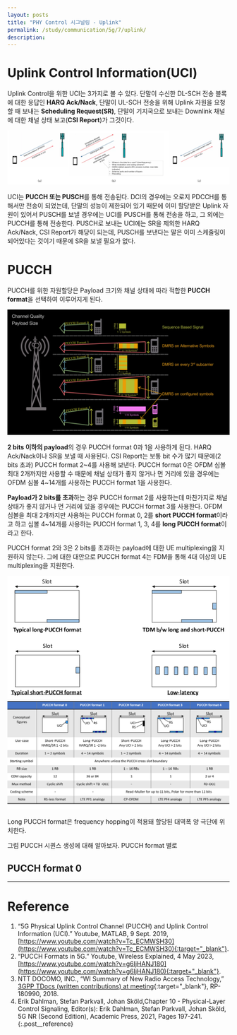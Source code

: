 ```yaml
---
layout: posts
title: "PHY Control 시그널링 - Uplink"
permalink: /study/communication/5g/7/uplink/
description:
---
```


# Uplink Control Information(UCI)

Uplink Control을 위한 UCI는 3가지로 볼 수 있다. 단말이 수신한 DL-SCH 전송 블록에 대한 응답인 **HARQ Ack/Nack**, 단말이 UL-SCH 전송을 위해 Uplink 자원을 요청할 때 보내는 **Scheduling Request(SR)**, 단말이 기지국으로 보내는 Downlink 채널에 대한 채널 상태 보고(**CSI Report**)가 그것이다.

<img class="modal" src="/_pages/study/communication/5g/images/7/uplink/1.png" alt="<b>[Fig. 1]</b> Types of UCI, (a) HARQ Ack/Nack (b) Scheduling Request (c) CSI Report <a href='#Reference'>[1]</a>."/>

UCI는 **PUCCH 또는 PUSCH**를 통해 전송된다. DCI의 경우에는 오로지 PDCCH를 통해서만 전송이 되었는데, 단말의 성능이 제한되어 있기 때문에 이미 할당받은 Uplink 자원이 있어서 PUSCH를 보낼 경우에는 UCI를 PUSCH를 통해 전송을 하고, 그 외에는 PUCCH를 통해 전송한다. PUSCH로 보내는 UCI에는 SR을 제외한 HARQ Ack/Nack, CSI Report가 해당이 되는데, PUSCH를 보낸다는 말은 이미 스케줄링이 되어있다는 것이기 때문에 SR을 보낼 필요가 없다.


# PUCCH

PUCCH를 위한 자원할당은 Payload 크기와 채널 상태에 따라 적합한 **PUCCH format**을 선택하여 이루어지게 된다.

<img class="modal img__medium" src="/_pages/study/communication/5g/images/7/uplink/2.png" alt="<b>[Fig. 2]</b> PUCCH formats <a href='#Reference'>[2]</a>."/>

**2 bits 이하의 payload**의 경우 PUCCH format 0과 1을 사용하게 된다. HARQ Ack/Nack이나 SR을 보낼 때 사용된다. CSI Report는 보통 bit 수가 많기 때문에(2 bits 초과) PUCCH format 2~4를 사용해 보낸다. PUCCH format 0은 OFDM 심볼 최대 2개까지만 사용할 수 때문에 채널 상태가 좋지 않거나 먼 거리에 있을 경우에는 OFDM 심볼 4~14개를 사용하는 PUCCH format 1을 사용한다.

**Payload가 2 bits를 초과**하는 경우 PUCCH format 2를 사용하는데 마찬가지로 채널 상태가 좋지 않거나 먼 거리에 있을 경우에는 PUCCH format 3를 사용한다. OFDM 심볼을 최대 2개까지만 사용하는 PUCCH format 0, 2를 **short PUCCH format**이라고 하고 심볼 4~14개를 사용하는 PUCCH format 1, 3, 4를 **long PUCCH format**이라고 한다.

PUCCH format 2와 3은 2 bits를 초과하는 payload에 대한 UE multiplexing을 지원하지 않는다. 그에 대한 대안으로 PUCCH format 4는 FDM을 통해 4대 이상의 UE multiplexing을 지원한다.

<div class="post__stage-container">
    <div class="post__stage">
        <img class="modal img__large" src="/_pages/study/communication/5G/images/7/uplink/3.png" alt="<b>[Fig. 3]</b> General description of NR PUCCH <a href='#Reference'>[3]</a>."/>
    </div>
    <div class="post__stage">
        <img class="modal img__large" src="/_pages/study/communication/5G/images/7/uplink/4.png" alt="<b>[Fig. 4]</b> NR PUCCH formats <a href='#Reference'>[3]</a>."/>
    </div>
</div>

Long PUCCH format은 frequency hopping이 적용돼 할당된 대역폭 양 극단에 위치한다.

그럼 PUCCH 시퀀스 생성에 대해 알아보자. PUCCH format 별로

## PUCCH format 0

---

# <a name="Reference"></a>Reference
1. “5G Physical Uplink Control Channel (PUCCH) and Uplink Control Information (UCI).” Youtube, MATLAB, 9 Sept. 2019, [https://www.youtube.com/watch?v=Tc_ECMWSH30](https://www.youtube.com/watch?v=Tc_ECMWSH30){:target="_blank"}.
2. “PUCCH Formats in 5G.” Youtube, Wireless Explained, 4 May 2023, [https://www.youtube.com/watch?v=g6IjHANJ180](https://www.youtube.com/watch?v=g6IjHANJ180){:target="_blank"}.
3. NTT DOCOMO, INC., “WI Summary of New Radio Access Technology,” [3GPP TDocs (written contributions) at meeting](https://www.3gpp.org/dynareport?code=TDocExMtg--RP-80--18663.htm){:target="_blank"}, RP-180990, 2018.
4. Erik Dahlman, Stefan Parkvall, Johan Sköld,Chapter 10 - Physical-Layer Control Signaling, Editor(s): Erik Dahlman, Stefan Parkvall, Johan Sköld, 5G NR (Second Edition), Academic Press, 2021, Pages 197-241.
{:.post__reference}